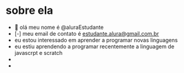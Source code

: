 # sobre ela
- 👋 olá meu nome é @aluraEstudante
- [-] meu email de contato é estudante.alura@gmail.com.br
-  eu estou interessado em aprender a programar novas linguagens
-   eu estiu aprendendo a programar recentemente a linguagem de javascrpt e scratch
- 
- 
